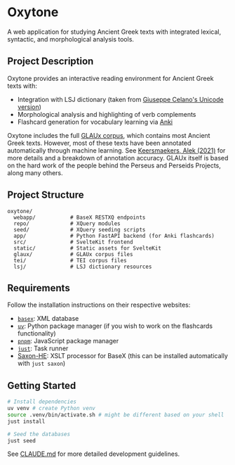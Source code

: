 # Oxytone

A web application for studying Ancient Greek texts with integrated lexical, syntactic, and morphological analysis tools.

## Project Description

Oxytone provides an interactive reading environment for Ancient Greek texts with:

- Integration with LSJ dictionary (taken from [Giuseppe Celano's Unicode version](https://github.com/gcelano/LSJ_GreekUnicode))
- Morphological analysis and highlighting of verb complements
- Flashcard generation for vocabulary learning via [Anki](https://ankiweb.net/)

Oxytone includes the full [GLAUx corpus](https://github.com/alekkeersmaekers/glaux), which contains most Ancient Greek texts. However, most of these texts have been annotated automatically through machine learning. See [Keersmaekers, Alek (2021)](https://aclanthology.org/2021.lchange-1.6/) for more details and a breakdown of annotation accuracy. GLAUx itself is based on the hard work of the people behind the Perseus and Perseids Projects, along many others.

## Project Structure

```
oxytone/
  webapp/           # BaseX RESTXQ endpoints
  repo/             # XQuery modules
  seed/             # XQuery seeding scripts
  app/              # Python FastAPI backend (for Anki flashcards)
  src/              # SvelteKit frontend
  static/           # Static assets for SvelteKit
  glaux/            # GLAUx corpus files
  tei/              # TEI corpus files
  lsj/              # LSJ dictionary resources
```

## Requirements

Follow the installation instructions on their respective websites:

- [`basex`](https://basex.org/download/): XML database
- [`uv`](https://docs.astral.sh/uv/#installation): Python package manager (if you wish to work on the flashcards functionality)
- [`pnpm`](https://pnpm.io/installation): JavaScript package manager
- [`just`](https://just.systems/man/en/packages.html): Task runner
- [Saxon-HE](https://github.com/Saxonica/Saxon-HE/): XSLT processor for BaseX (this can be installed automatically with `just saxon`)

## Getting Started

```bash
# Install dependencies
uv venv # create Python venv
source .venv/bin/activate.sh # might be different based on your shell
just install

# Seed the databases
just seed
```

See [CLAUDE.md](./CLAUDE.md) for more detailed development guidelines.
